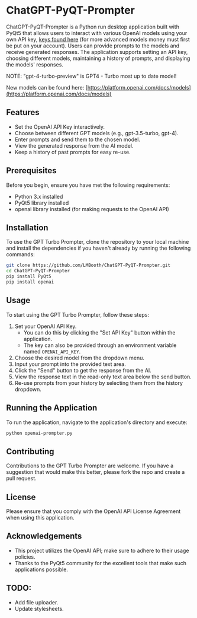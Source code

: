 
# ChatGPT-PyQT-Prompter

ChatGPT-PyQT-Prompter is a Python run desktop application built with PyQt5 that allows users to interact with various OpenAI models using your own API key, [keys found here](https://platform.openai.com/api-keys) (for more advanced models money must first be put on your account). 
Users can provide prompts to the models and receive generated responses. The application supports setting an API key, choosing different models, maintaining a history of prompts, and displaying the models' responses.

NOTE: "gpt-4-turbo-preview" is GPT4 - Turbo most up to date model! 

New models can be found here: [https://platform.openai.com/docs/models](https://platform.openai.com/docs/models)

## Features

- Set the OpenAI API Key interactively.
- Choose between different GPT models (e.g., gpt-3.5-turbo, gpt-4).
- Enter prompts and send them to the chosen model.
- View the generated response from the AI model.
- Keep a history of past prompts for easy re-use.


## Prerequisites
Before you begin, ensure you have met the following requirements:

- Python 3.x installed
- PyQt5 library installed
- openai library installed (for making requests to the OpenAI API)

## Installation
To use the GPT Turbo Prompter, clone the repository to your local machine and install the dependencies if you haven't already by running the following commands:

```bash
git clone https://github.com/LMBooth/ChatGPT-PyQT-Prompter.git
cd ChatGPT-PyQT-Prompter
pip install PyQt5
pip install openai
```

## Usage
To start using the GPT Turbo Prompter, follow these steps:

1. Set your OpenAI API Key.
    - You can do this by clicking the "Set API Key" button within the application.
    - The key can also be provided through an environment variable named `OPENAI_API_KEY`.
2. Choose the desired model from the dropdown menu.
3. Input your prompt into the provided text area.
4. Click the "Send" button to get the response from the AI.
5. View the response text in the read-only text area below the send button.
6. Re-use prompts from your history by selecting them from the history dropdown.

## Running the Application
To run the application, navigate to the application's directory and execute:

```bash
python openai-prompter.py
```

## Contributing
Contributions to the GPT Turbo Prompter are welcome. If you have a suggestion that would make this better, please fork the repo and create a pull request.

## License
Please ensure that you comply with the OpenAI API License Agreement when using this application.

## Acknowledgements
- This project utilizes the OpenAI API; make sure to adhere to their usage policies.
- Thanks to the PyQt5 community for the excellent tools that make such applications possible.

## TODO:
- Add file uploader.
- Update stylesheets.

